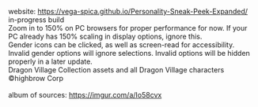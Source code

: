 website: https://vega-spica.github.io/Personality-Sneak-Peek-Expanded/<br>
in-progress build<br>
Zoom in to 150% on PC browsers for proper performance for now. If your PC already has 150% scaling in display options, ignore this.<br>
Gender icons can be clicked, as well as screen-read for accessibility.<br>
Invalid gender options will ignore selections. Invalid options will be hidden properly in a later update.<br>
Dragon Village Collection assets and all Dragon Village characters ©highbrow Corp<br>
<br>
album of sources: https://imgur.com/a/Io58cvx
